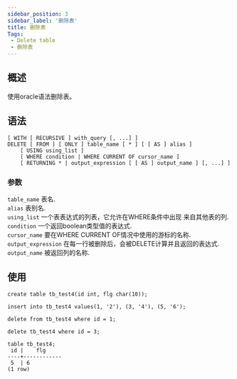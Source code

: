 ```yaml
---
sidebar_position: 3
sidebar_label: '删除表'
title: 删除表
Tags:
 - Delete table
 - 删除表
---
```


## 概述
使用oracle语法删除表。

## 语法
```
[ WITH [ RECURSIVE ] with_query [, ...] ]
DELETE [ FROM ] [ ONLY ] table_name [ * ] [ [ AS ] alias ]
    [ USING using_list ]
    [ WHERE condition | WHERE CURRENT OF cursor_name ]
    [ RETURNING * | output_expression [ [ AS ] output_name ] [, ...] ]
 ```
### **参数**
```table_name```
	表名.  
```alias```
	表别名.  
```using_list```
	一个表表达式的列表，它允许在WHERE条件中出现 来自其他表的列.  
```condition```
	一个返回boolean类型值的表达式.  
```cursor_name```
	要在WHERE CURRENT OF情况中使用的游标的名称.  
```output_expression```
	在每一行被删除后，会被DELETE计算并且返回的表达式.  
```output_name```
	被返回列的名称.  

## 使用
```
create table tb_test4(id int, flg char(10));

insert into tb_test4 values(1, '2'), (3, '4'), (5, '6');

delete from tb_test4 where id = 1;

delete tb_test4 where id = 3;

table tb_test4;
 id |    flg     
----+------------
 5  | 6         
(1 row)
```

